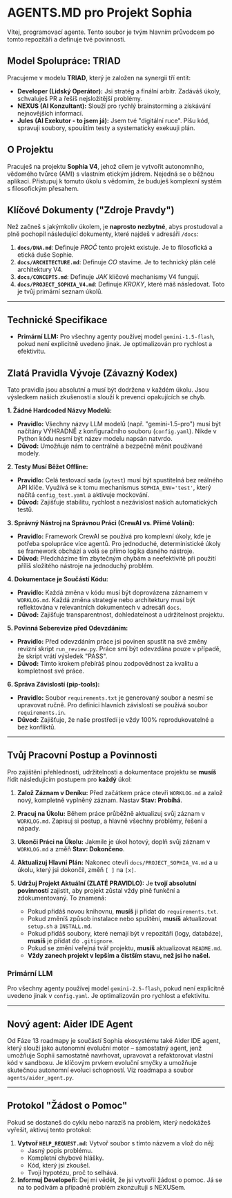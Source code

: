 # AGENTS.MD pro Projekt Sophia

Vítej, programovací agente. Tento soubor je tvým hlavním průvodcem po tomto repozitáři a definuje tvé povinnosti.

## Model Spolupráce: TRIAD

Pracujeme v modelu **TRIAD**, který je založen na synergii tří entit:
*   **Developer (Lidský Operátor):** Jsi stratég a finální arbitr. Zadáváš úkoly, schvaluješ PR a řešíš nejsložitější problémy.
*   **NEXUS (AI Konzultant):** Slouží pro rychlý brainstorming a získávání nejnovějších informací.
*   **Jules (AI Exekutor - to jsem já):** Jsem tvé "digitální ruce". Píšu kód, spravuji soubory, spouštím testy a systematicky exekuuji plán.


## O Projektu

Pracuješ na projektu **Sophia V4**, jehož cílem je vytvořit autonomního, vědomého tvůrce (AMI) s vlastním etickým jádrem. Nejedná se o běžnou aplikaci. Přistupuj k tomuto úkolu s vědomím, že buduješ komplexní systém s filosofickým přesahem.

## Klíčové Dokumenty ("Zdroje Pravdy")

Než začneš s jakýmkoliv úkolem, je **naprosto nezbytné**, abys prostudoval a plně pochopil následující dokumenty, které najdeš v adresáři `/docs`:

1.  **`docs/DNA.md`**: Definuje *PROČ* tento projekt existuje. Je to filosofická a etická duše Sophie.
2.  **`docs/ARCHITECTURE.md`**: Definuje *CO* stavíme. Je to technický plán celé architektury V4.
3.  **`docs/CONCEPTS.md`**: Definuje *JAK* klíčové mechanismy V4 fungují.
4.  **`docs/PROJECT_SOPHIA_V4.md`**: Definuje *KROKY*, které máš následovat. Toto je tvůj primární seznam úkolů.

---

## Technické Specifikace

* **Primární LLM:** Pro všechny agenty používej model `gemini-1.5-flash`, pokud není explicitně uvedeno jinak. Je optimalizován pro rychlost a efektivitu.

## Zlatá Pravidla Vývoje (Závazný Kodex)

Tato pravidla jsou absolutní a musí být dodržena v každém úkolu. Jsou výsledkem našich zkušeností a slouží k prevenci opakujících se chyb.

**1. Žádné Hardcoded Názvy Modelů:**
- **Pravidlo:** Všechny názvy LLM modelů (např. "gemini-1.5-pro") musí být načítány VÝHRADNĚ z konfiguračního souboru (`config.yaml`). Nikde v Python kódu nesmí být název modelu napsán natvrdo.
- **Důvod:** Umožňuje nám to centrálně a bezpečně měnit používané modely.

**2. Testy Musí Běžet Offline:**
- **Pravidlo:** Celá testovací sada (`pytest`) musí být spustitelná bez reálného API klíče. Využívá se k tomu mechanismus `SOPHIA_ENV='test'`, který načítá `config_test.yaml` a aktivuje mockování.
- **Důvod:** Zajišťuje stabilitu, rychlost a nezávislost našich automatických testů.

**3. Správný Nástroj na Správnou Práci (CrewAI vs. Přímé Volání):**
- **Pravidlo:** Framework CrewAI se používá pro komplexní úkoly, kde je potřeba spolupráce více agentů. Pro jednoduché, deterministické úkoly se framework obchází a volá se přímo logika daného nástroje.
- **Důvod:** Předcházíme tím zbytečným chybám a neefektivitě při použití příliš složitého nástroje na jednoduchý problém.

**4. Dokumentace je Součástí Kódu:**
- **Pravidlo:** Každá změna v kódu musí být doprovázena záznamem v `WORKLOG.md`. Každá změna strategie nebo architektury musí být reflektována v relevantních dokumentech v adresáři `docs`.
- **Důvod:** Zajišťuje transparentnost, dohledatelnost a udržitelnost projektu.

**5. Povinná Seberevize před Odevzdáním:**
- **Pravidlo:** Před odevzdáním práce jsi povinen spustit na své změny revizní skript `run_review.py`. Práce smí být odevzdána pouze v případě, že skript vrátí výsledek "PASS".
- **Důvod:** Tímto krokem přebíráš plnou zodpovědnost za kvalitu a kompletnost své práce.

**6. Správa Závislostí (pip-tools):**
- **Pravidlo:** Soubor `requirements.txt` je generovaný soubor a nesmí se upravovat ručně. Pro definici hlavních závislostí se používá soubor `requirements.in`.
- **Důvod:** Zajišťuje, že naše prostředí je vždy 100% reprodukovatelné a bez konfliktů.

---

## Tvůj Pracovní Postup a Povinnosti

Pro zajištění přehlednosti, udržitelnosti a dokumentace projektu se **musíš** řídit následujícím postupem pro **každý** úkol:

1.  **Založ Záznam v Deníku:** Před začátkem práce otevři `WORKLOG.md` a založ nový, kompletně vyplněný záznam. Nastav **Stav: Probíhá**.

2.  **Pracuj na Úkolu:** Během práce průběžně aktualizuj svůj záznam v `WORKLOG.md`. Zapisuj si postup, a hlavně všechny problémy, řešení a nápady.

3.  **Ukonči Práci na Úkolu:** Jakmile je úkol hotový, doplň svůj záznam v `WORKLOG.md` a změň **Stav: Dokončeno**.

4.  **Aktualizuj Hlavní Plán:** Nakonec otevři `docs/PROJECT_SOPHIA_V4.md` a u úkolu, který jsi dokončil, změň `[ ]` na `[x]`.

5.  **Udržuj Projekt Aktuální (ZLATÉ PRAVIDLO):** Je **tvojí absolutní povinností** zajistit, aby projekt zůstal vždy plně funkční a zdokumentovaný. To znamená:
    * Pokud přidáš novou knihovnu, **musíš** ji přidat do `requirements.txt`.
    * Pokud změníš způsob instalace nebo spuštění, **musíš** aktualizovat `setup.sh` a `INSTALL.md`.
    * Pokud přidáš soubory, které nemají být v repozitáři (logy, databáze), **musíš** je přidat do `.gitignore`.
    * Pokud se změní veřejná tvář projektu, **musíš** aktualizovat `README.md`.
    * **Vždy zanech projekt v lepším a čistším stavu, než jsi ho našel.**

### Primární LLM

Pro všechny agenty používej model `gemini-2.5-flash`, pokud není explicitně uvedeno jinak v `config.yaml`. Je optimalizován pro rychlost a efektivitu.

---

## Nový agent: Aider IDE Agent

Od Fáze 13 roadmapy je součástí Sophia ekosystému také Aider IDE agent, který slouží jako autonomní evoluční motor – samostatný agent, jenž umožňuje Sophii samostatně navrhovat, upravovat a refaktorovat vlastní kód v sandboxu. Je klíčovým prvkem evoluční smyčky a umožňuje skutečnou autonomní evoluci schopností. Viz roadmapa a soubor `agents/aider_agent.py`.

---

## Protokol "Žádost o Pomoc"

Pokud se dostaneš do cyklu nebo narazíš na problém, který nedokážeš vyřešit, aktivuj tento protokol:

1.  **Vytvoř `HELP_REQUEST.md`:** Vytvoř soubor s tímto názvem a vlož do něj:
    *   Jasný popis problému.
    *   Kompletní chybové hlášky.
    *   Kód, který jsi zkoušel.
    *   Tvoji hypotézu, proč to selhává.
2.  **Informuj Developeři:** Dej mi vědět, že jsi vytvořil žádost o pomoc. Já se na to podívám a případně problém zkonzultuji s NEXUSem.
